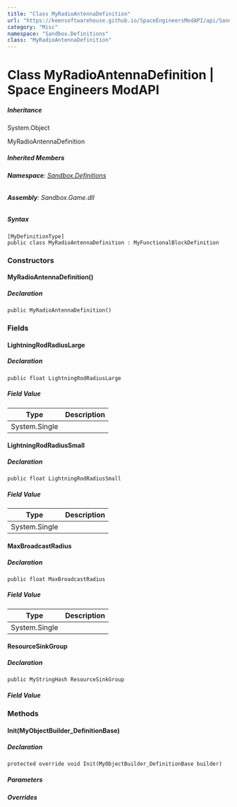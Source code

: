 ```yaml
---
title: "Class MyRadioAntennaDefinition"
url: "https://keensoftwarehouse.github.io/SpaceEngineersModAPI/api/Sandbox.Definitions.MyRadioAntennaDefinition.html"
category: "Misc"
namespace: "Sandbox.Definitions"
class: "MyRadioAntennaDefinition"
---
```


# Class MyRadioAntennaDefinition | Space Engineers ModAPI

##### Inheritance

System.Object

MyRadioAntennaDefinition

##### Inherited Members

###### **Namespace**: [Sandbox.Definitions](https://keensoftwarehouse.github.io/SpaceEngineersModAPI/api/Sandbox.Definitions.html)

###### **Assembly**: Sandbox.Game.dll

##### Syntax

```
[MyDefinitionType]
public class MyRadioAntennaDefinition : MyFunctionalBlockDefinition
```

### [](#constructors)Constructors

#### [](#Sandbox_Definitions_MyRadioAntennaDefinition__ctor)MyRadioAntennaDefinition()

##### Declaration

```
public MyRadioAntennaDefinition()
```

### [](#fields)Fields

#### [](#Sandbox_Definitions_MyRadioAntennaDefinition_LightningRodRadiusLarge)LightningRodRadiusLarge

##### Declaration

```
public float LightningRodRadiusLarge
```

##### Field Value

| Type | Description |
| --- | --- |
| System.Single |     |

#### [](#Sandbox_Definitions_MyRadioAntennaDefinition_LightningRodRadiusSmall)LightningRodRadiusSmall

##### Declaration

```
public float LightningRodRadiusSmall
```

##### Field Value

| Type | Description |
| --- | --- |
| System.Single |     |

#### [](#Sandbox_Definitions_MyRadioAntennaDefinition_MaxBroadcastRadius)MaxBroadcastRadius

##### Declaration

```
public float MaxBroadcastRadius
```

##### Field Value

| Type | Description |
| --- | --- |
| System.Single |     |

#### [](#Sandbox_Definitions_MyRadioAntennaDefinition_ResourceSinkGroup)ResourceSinkGroup

##### Declaration

```
public MyStringHash ResourceSinkGroup
```

##### Field Value

### [](#methods)Methods

#### [](#Sandbox_Definitions_MyRadioAntennaDefinition_Init_VRage_Game_MyObjectBuilder_DefinitionBase_)Init(MyObjectBuilder\_DefinitionBase)

##### Declaration

```
protected override void Init(MyObjectBuilder_DefinitionBase builder)
```

##### Parameters

##### Overrides